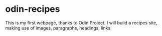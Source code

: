# odin-recipes

This is my first webpage, thanks to Odin Project.
I will build a recipes site, making use of images, paragraphs, headings, links